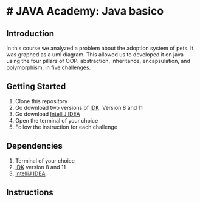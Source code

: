# # JAVA Academy: Java basico

## Introduction

In this course we analyzed a problem about the adoption system of pets. It was graphed as a uml diagram. This allowed us to developed it on java using the four pillars of OOP: abstraction, inheritance, encapsulation, and polymorphism, in five challenges.

## Getting Started

1. Clone this repository
2. Go download two versions of [IDK](https://adoptopenjdk.net/?variant=openjdk11&jvmVariant=hotspot). Version 8 and 11
3. Go download [IntelliJ IDEA](https://www.jetbrains.com/es-es/idea/download/#section=windows) 
4. Open the terminal of your choice
5. Follow the instruction for each challenge

## Dependencies

1. Terminal of your choice
2. [IDK](https://adoptopenjdk.net/?variant=openjdk11&jvmVariant=hotspot) version 8 and 11
3. [IntelliJ IDEA](https://www.jetbrains.com/es-es/idea/download/#section=windows)

## Instructions
